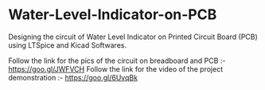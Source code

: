 # Water-Level-Indicator-on-PCB
Designing the circuit of Water Level Indicator on Printed Circuit Board (PCB) using LTSpice and Kicad Softwares.

Follow the link for the pics of the circuit on breadboard and PCB :- https://goo.gl/JWFVCH                                            Follow the link for the video of the project demonstration :- https://goo.gl/6UvqBk
